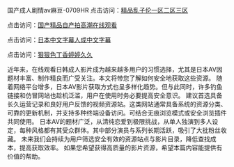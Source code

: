 国产成人剧情av麻豆-0709HR
点击访问：<a href="https://heiliaoxqkkct.pages.dev">精品乱子伦一区二区三区</a>

点击访问：<a href="https://heiliaoga6s9v.pages.dev">国产精品自产拍高潮在线观看</a>

点击访问：<a href="https://heiliaozj3tjd.pages.dev">日本中文字幕人成中文字幕</a>

点击访问：<a href="https://heiliaoow5kzm.pages.dev">狠狠色丁香婷婷久久</a>

近年来，在线观看日韩成人影片成为越来越多用户的习惯选择，尤其是日本AV因题材丰富、制作精良而广受关注。本文将带您了解如何安全地获取这些资源。
随着网络平台增多，日本AV影片获取方式也呈多样化趋势。但与此同时，许多钓鱼链接和仿冒网站也趁机泛滥，用户在使用时务必要提高安全意识。
建议首选具备长久运营记录和良好用户反馈的视频资源站。这类网站通常具备系统的资源分类、可靠的更新机制，并支持多种终端设备访问。可结合无痕浏览模式或安全浏览插件共同使用。
日本AV的题材广泛，从清纯恋爱到极限挑战，从单人独演到多人设定，每种风格都有其受众群体。其中部分演员与系列长期活跃，吸引了大批粉丝收藏。
未来我们会持续为用户筛选安全有效的资源站点与影片目录，降低查找成本，提高获取效率。
如果您希望获得高质量的影片资源，希望本篇内容能提供有价值的帮助。

<span style="display:none;">[Canonical link]( https://github.com/kd20250709/385258 ）</span>
